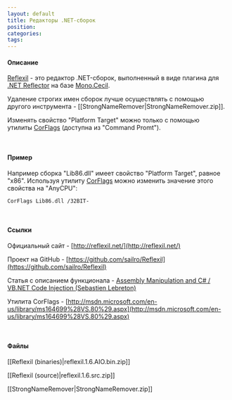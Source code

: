 ```yaml
---
layout: default
title: Редакторы .NET-сборок
position: 
categories: 
tags: 
---
```


#### Описание

[Reflexil](http://reflexil.net/) - это редактор .NET-сборок, выполненный в виде плагина для [.NET Reflector](http://www.red-gate.com/products/dotnet-development/reflector/) на базе [Mono.Cecil](http://www.mono-project.com/Cecil).

Удаление строгих имен сборок лучше осуществлять с помощью другого инструмента - [[StrongNameRemover|StrongNameRemover.zip]].

Изменять свойство "Platform Target" можно только с помощью утилиты [CorFlags](http://msdn.microsoft.com/en-us/library/ms164699%28VS.80%29.aspx) (доступна из "Command Promt").

 

#### Пример

Например сборка "Lib86.dll" имеет свойство "Platform Target", равное "x86". Используя утилиту [CorFlags](http://msdn.microsoft.com/en-us/library/ms164699%28VS.80%29.aspx) можно изменить значение этого свойства на "AnyCPU":

```
CorFlags Lib86.dll /32BIT-
```

 

#### Ссылки

Официальный сайт - [http://reflexil.net/](http://reflexil.net/)

Проект на GitHub - [https://github.com/sailro/Reflexil](https://github.com/sailro/Reflexil)

Статья с описанием функционала - [Assembly Manipulation and C# / VB.NET Code Injection (Sebastien Lebreton)](http://www.codeproject.com/Articles/20565/Assembly-Manipulation-and-C-VB-NET-Code-Injection) 

Утилита CorFlags - [http://msdn.microsoft.com/en-us/library/ms164699%28VS.80%29.aspx](http://msdn.microsoft.com/en-us/library/ms164699%28VS.80%29.aspx)

 

#### Файлы

[[Reflexil (binaries)|reflexil.1.6.AIO.bin.zip]]

[[Reflexil (source)|reflexil.1.6.src.zip]]

[[StrongNameRemover|StrongNameRemover.zip]]

 

 

